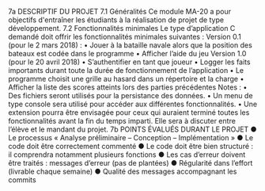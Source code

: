 7a DESCRIPTIF DU PROJET
	7.1	Généralités
Ce module MA-20 a pour objectifs d'entraîner les étudiants à la réalisation de projet de type développement.
7.2	Fonctionnalités minimales
Le type d’application C demandé doit offrir les fonctionnalités minimales suivantes :
Version 0.1 (pour le 2 mars 2018) :
•	Jouer à la bataille navale alors que la position des bateaux est codée dans le programme
•	Afficher l’aide du jeu
Version 1.0 (pour le 20 avril 2018)
•	S’authentifier en tant que joueur
•	Logger les faits importants durant toute la durée de fonctionnement de l’application
•	Le programme choisit une grille au hasard dans un répertoire et la charge 
•	Afficher la liste des scores atteints lors des parties précédentes
Notes : 
•	Des fichiers seront utilisés pour la persistance des données.
•	Un menu de type console sera utilisé pour accéder aux différentes fonctionnalités.
•	Une extension pourra être envisagée pour ceux qui auraient terminé toutes les fonctionnalités avant la fin du temps imparti. Elle sera à discuter entre l’élève et le mandant du projet.
7b POINTS ÉVALUÉS DURANT LE PROJET
●	Le processus « Analyse préliminaire – Conception – Implémentation »
●	Le code doit être correctement commenté
●	Le code doit être bien structuré : il comprendra notamment plusieurs fonctions
●	Les cas d’erreur doivent être traités : messages d’erreur (pas de plantées)
●	Régularité dans l’effort (livrable chaque semaine)
●	Qualité des messages accompagnant les commits
